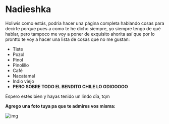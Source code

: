 # Nadieshka
Holiwis como estás, podría hacer una página completa hablando cosas para decirte porque pues
a como te he dicho siempre, yo siempre tengo de qué hablar, pero tampoco me voy a poner de exquisito ahorita
así que por lo prontto te voy a hacer una lista de cosas que no me gustan:

- Tiste
- Pozol
- Pinol
- Pinolillo
- Café
- Nacatamal
- Indio viejo
-  **PERO SOBRE TODO EL BENDITO CHILE LO ODIOOOOO**

Espero estés bien y hayas tenido un lindo día, tqm

**Agrego una foto tuya pa que te admires vos misma:**

![img](/img/nadi.jpg)